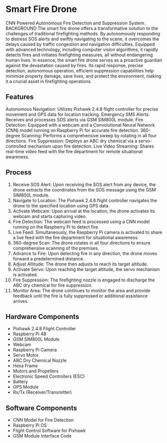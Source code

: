 # Smart Fire Drone

CNN Powered Autonomous Fire Detection and Suppression System.
BACKGROUND:The smart fire drone offers a transformative solution to the challenges of traditional firefighting methods. By autonomously responding to distress SOS alerts and swiftly navigating to the scene, it overcomes the delays caused by traffic congestion and navigation difficulties. Equipped with advanced technology, including computer vision algorithms, it rapidly detects fires and initiates firefighting measures, all without endangering human lives. In essence, the smart fire drone serves as a proactive guardian against the devastation caused by fires. Its rapid response, precise detection, autonomous operation, efficient suppression capabilities help minimize property damage, save lives, and protect the environment, making it a crucial asset in firefighting operations.

## Features
Autonomous Navigation: Utilizes Pixhawk 2.4.8 flight controller for precise movement and GPS data for location tracking.
Emergency SMS Alerts: Receives and processes SOS alerts via GSM SIM800L module.
Fire Detection: Equipped with a webcam and a Convolutional Neural Network (CNN) model running on Raspberry Pi for accurate fire detection.
360-degree Scanning: Performs a comprehensive sweep by rotating in all four directions.
Fire Suppression: Deploys an ABC dry chemical via a servo-controlled mechanism upon fire detection.
Live Video Streaming: Shares real-time video feed with the fire department for remote situational awareness.

## Process

1. Receive SOS Alert: Upon receiving the SOS alert from any device, the drone extracts the coordinates from the SOS message using the GSM SIM800L module.
2. Navigate to Location: The Pixhawk 2.4.8 flight controller navigates the drone to the specified location using GPS data.
3. Activate Webcam: Upon arrival at the location, the drone activates its webcam and starts capturing video.
4. Fire Detection: The webcam feed is processed using a CNN model running on the Raspberry Pi to detect fire.
5. Live Feed: Simultaneously, the Raspberry Pi camera is activated to share a live feed with the fire department for situational awareness.
6. 360-degree Scan: The drone rotates in all four directions to ensure comprehensive scanning of the premises.
7. Advance to Fire: Upon detecting fire in any direction, the drone moves forward a predetermined distance.
8. Adjust Altitude: The drone then adjusts to reach its target altitude.
9. Activate Servo: Upon reaching the target altitude, the servo mechanism is activated.
10. Fire Suppression: The firefighting nozzle is engaged to discharge the ABC dry chemical for fire suppression.
11. Monitor Area: The drone continues to monitor the area and provide feedback until the fire is fully suppressed or additional assistance arrives.

## Hardware Components
- Pixhawk 2.4.8 Flight Controller
- Raspberry Pi 4B
- GSM SIM800L Module
- Webcam
- Raspberry Pi Camera
- Servo Motor
- ABC Dry Chemical Nozzle
- Hexa Frame
- Motors and Propellers
- Electronic Speed Controllers (ESC)
- Battery
- GPS Module
- Rx/Tx (Receiver/Transmitter)

## Software Components
- CNN Model for Fire Detection
- Raspberry Pi OS
- Flight Control Software for Pixhawk
- GSM Module Interface Code

